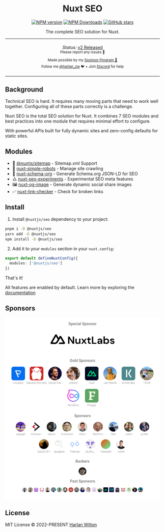 <h1 align='center'>Nuxt SEO</h1>

<p align="center">
<a href='https://github.com/harlan-zw/nuxt-seo/actions/workflows/test.yml'>
</a>
<a href="https://www.npmjs.com/package/@nuxtjs/seo" target="__blank"><img src="https://img.shields.io/npm/v/@nuxtjs/seo?style=flat&colorA=002438&colorB=28CF8D" alt="NPM version"></a>
<a href="https://www.npmjs.com/package/@nuxtjs/seo" target="__blank"><img alt="NPM Downloads" src="https://img.shields.io/npm/dm/@nuxtjs/seo?flat&colorA=002438&colorB=28CF8D"></a>
<a href="https://github.com/harlan-zw/nuxt-seo" target="__blank"><img alt="GitHub stars" src="https://img.shields.io/github/stars/harlan-zw/nuxt-seo?flat&colorA=002438&colorB=28CF8D"></a>
</p>

<p align="center">
The complete SEO solution for Nuxt.
</p>

<p align="center">
<table>
<tbody>
<td align="center">
<img width="800" height="0" /><br>
<i>Status:</i> <a href="https://github.com/harlan-zw/nuxt-seo/releases/tag/v2.0.0">v2 Released</a></b> <br>
<sup> Please report any issues 🐛</sup><br>
<sub>Made possible by my <a href="https://github.com/sponsors/harlan-zw">Sponsor Program 💖</a><br> Follow me <a href="https://twitter.com/harlan_zw">@harlan_zw</a> 🐦 • Join <a href="https://discord.gg/275MBUBvgP">Discord</a> for help</sub><br>
<img width="800" height="0" />
</td>
</tbody>
</table>
</p>

## Background

Technical SEO is hard. It requires many moving parts that need to work well together. Configuring all of these parts
correctly is a challenge.

Nuxt SEO is the total SEO solution for Nuxt. It combines 7 SEO modules and best practices into one module that requires
minimal effort to configure.

With powerful APIs built for fully dynamic sites and zero-config defaults for static sites.

## Modules

- 📖 [@nuxtjs/sitemap](https://github.com/nuxt-modules/sitemap) - Sitemap.xml Support
- 🤖 [nuxt-simple-robots](https://github.com/harlan-zw/nuxt-simple-robots) - Manage site crawling
- 🔎 [nuxt-schema-org](https://unhead-schema-org.harlanzw.com/) - Generate Schema.org JSON-LD for SEO
- △ [nuxt-seo-experiments](https://github.com/harlan-zw/nuxt-seo-experiments) - Experimental SEO meta features
- 🖼️ [nuxt-og-image](https://github.com/nuxt-modules/og-image) - Generate dynamic social share images
- ✅ [nuxt-link-checker](https://github.com/harlan-zw/nuxt-link-checker) - Check for broken links

## Install

1. Install `@nuxtjs/seo` dependency to your project:

```sh
pnpm i -D @nuxtjs/seo
yarn add -D @nuxtjs/seo
npm install -D @nuxtjs/seo
```

2. Add it to your `modules` section in your `nuxt.config`:

```ts [nuxt.config]
export default defineNuxtConfig({
  modules: ['@nuxtjs/seo']
})
```

That's it!

All features are enabled by default. Learn more by exploring the [documentation](https://nuxtseo.com)

## Sponsors

<p align="center">
  <a href="https://raw.githubusercontent.com/harlan-zw/static/main/sponsors.svg">
    <img src='https://raw.githubusercontent.com/harlan-zw/static/main/sponsors.svg'/>
  </a>
</p>

## License

MIT License © 2022-PRESENT [Harlan Wilton](https://github.com/harlan-zw)
